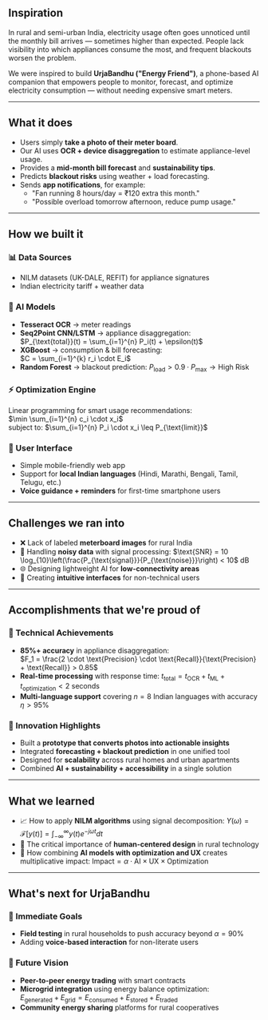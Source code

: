 ## Inspiration  
In rural and semi-urban India, electricity usage often goes unnoticed until the monthly bill arrives — sometimes higher than expected. People lack visibility into which appliances consume the most, and frequent blackouts worsen the problem.  

We were inspired to build **UrjaBandhu ("Energy Friend")**, a phone-based AI companion that empowers people to monitor, forecast, and optimize electricity consumption — without needing expensive smart meters.  

---

## What it does  
- Users simply **take a photo of their meter board**.  
- Our AI uses **OCR + device disaggregation** to estimate appliance-level usage.  
- Provides a **mid-month bill forecast** and **sustainability tips**.  
- Predicts **blackout risks** using weather + load forecasting.  
- Sends **app notifications**, for example:  
  - "Fan running 8 hours/day = ₹120 extra this month."  
  - "Possible overload tomorrow afternoon, reduce pump usage."  

---

## How we built it  

### 📊 Data Sources  
- NILM datasets (UK-DALE, REFIT) for appliance signatures  
- Indian electricity tariff + weather data  

### 🤖 AI Models  
- **Tesseract OCR** → meter readings  
- **Seq2Point CNN/LSTM** → appliance disaggregation:  
  $P_{\text{total}}(t) = \sum_{i=1}^{n} P_i(t) + \epsilon(t)$
- **XGBoost** → consumption & bill forecasting:  
  $C = \sum_{i=1}^{k} r_i \cdot E_i$
- **Random Forest** → blackout prediction: $P_{\text{load}} > 0.9 \cdot P_{\text{max}} \rightarrow \text{High Risk}$

### ⚡ Optimization Engine  
Linear programming for smart usage recommendations:  
$\min \sum_{i=1}^{n} c_i \cdot x_i$  
subject to: $\sum_{i=1}^{n} P_i \cdot x_i \leq P_{\text{limit}}$

### 📱 User Interface  
- Simple mobile-friendly web app  
- Support for **local Indian languages** (Hindi, Marathi, Bengali, Tamil, Telugu, etc.)  
- **Voice guidance + reminders** for first-time smartphone users  

---

## Challenges we ran into  
- ❌ Lack of labeled **meterboard images** for rural India  
- 📡 Handling **noisy data** with signal processing: $\text{SNR} = 10 \log_{10}\left(\frac{P_{\text{signal}}}{P_{\text{noise}}}\right) < 10$ dB  
- 🌐 Designing lightweight AI for **low-connectivity areas**  
- 👥 Creating **intuitive interfaces** for non-technical users  

---

## Accomplishments that we're proud of  

### 🎯 Technical Achievements  
- **85%+ accuracy** in appliance disaggregation:  
  $F_1 = \frac{2 \cdot \text{Precision} \cdot \text{Recall}}{\text{Precision} + \text{Recall}} > 0.85$
- **Real-time processing** with response time: $t_{\text{total}} = t_{\text{OCR}} + t_{\text{ML}} + t_{\text{optimization}} < 2$ seconds  
- **Multi-language support** covering $n = 8$ Indian languages with accuracy $\eta > 95\%$  

### 🚀 Innovation Highlights  
- Built a **prototype that converts photos into actionable insights**  
- Integrated **forecasting + blackout prediction** in one unified tool  
- Designed for **scalability** across rural homes and urban apartments  
- Combined **AI + sustainability + accessibility** in a single solution  

---

## What we learned  
- 📈 How to apply **NILM algorithms** using signal decomposition: $Y(\omega) = \mathcal{F}[y(t)] = \int_{-\infty}^{\infty} y(t)e^{-j\omega t}dt$  
- 🎨 The critical importance of **human-centered design** in rural technology  
- 🔄 How combining **AI models with optimization and UX** creates multiplicative impact: $\text{Impact} = \alpha \cdot \text{AI} \times \text{UX} \times \text{Optimization}$  

---

## What's next for UrjaBandhu  

### 🔬 Immediate Goals  
- **Field testing** in rural households to push accuracy beyond $\alpha = 90\%$  
- Adding **voice-based interaction** for non-literate users  

### 🌟 Future Vision  
- **Peer-to-peer energy trading** with smart contracts  
- **Microgrid integration** using energy balance optimization:  
  $E_{\text{generated}} + E_{\text{grid}} = E_{\text{consumed}} + E_{\text{stored}} + E_{\text{traded}}$
- **Community energy sharing** platforms for rural cooperatives  
